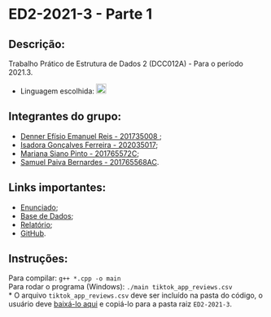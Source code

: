 # ED2-2021-3 - **Parte 1**

## Descrição:

Trabalho Prático de Estrutura de Dados 2 (DCC012A) - Para o período 2021.3. <br>
* Linguagem escolhida:  <img alt="C++" src="https://www.alura.com.br/artigos/assets/formacao-linguagem-c-plus-plus/img-01.png" width="20"></img>

## Integrantes do grupo:

* [Denner Efísio Emanuel Reis - 201735008 ](https://github.com/dennerEfisio);
* [Isadora Gonçalves Ferreira - 202035017](https://github.com/isa56/);
* [Mariana Siano Pinto - 201765572C](https://github.com/MarianaSiano07);
* [Samuel Paiva Bernardes - 201765568AC](https://github.com/samuka105).

## Links importantes:

* [Enunciado](https://docs.google.com/document/d/1lA0CanKVI4AMvISG0nBO6fv0GbYeAgeUWIFd_FjjpmU/edit);
* [Base de Dados](https://www.kaggle.com/shivamb/35-million-tiktok-mobile-app-reviews);
* [Relatório](https://docs.google.com/document/d/1gvMfNZZx5tL2OjKo3H_hK4cd8vFteKP-9-ZkTID7shw/edit?usp=sharing);
* [GitHub](https://github.com/isa56/ED2-2021-3).

## Instruções:
Para compilar: `g++ *.cpp -o main`
<br>
Para rodar o programa (Windows): `./main tiktok_app_reviews.csv`
<br>
\* O arquivo `tiktok_app_reviews.csv` deve ser incluído na pasta do código, o usuário deve [baixá-lo aqui](https://www.kaggle.com/shivamb/35-million-tiktok-mobile-app-reviews) e copiá-lo para a pasta raiz `ED2-2021-3`.

<br>

